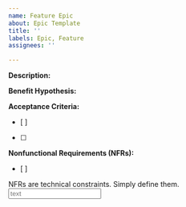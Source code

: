 ```yaml
---
name: Feature Epic
about: Epic Template
title: ''
labels: Epic, Feature
assignees: ''

---
```


**Description:**


**Benefit Hypothesis:**



**Acceptance Criteria:**
- [ ]
- [ ]

**Nonfunctional Requirements (NFRs):**
- [ ]

NFRs are technical constraints. Simply define them.
<input placeholder="text">

